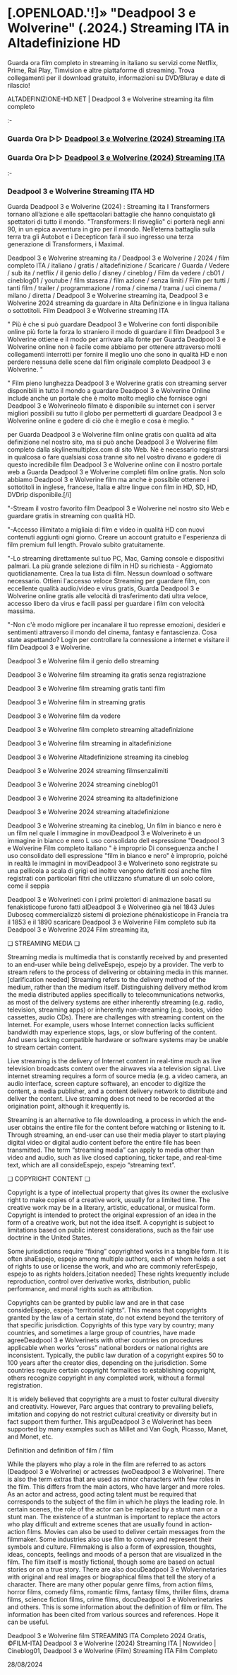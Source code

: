 # [.OPENLOAD.'!]» "Deadpool 3 e Wolverine" (.2024.) Streaming ITA in Altadefinizione HD

Guarda ora film completo in streaming in italiano su servizi come Netflix, Prime, Rai Play, Timvision e altre piattaforme di streaming. Trova collegamenti per il download gratuito, informazioni su DVD/Bluray e date di rilascio!

ALTADEFINIZIONE-HD.NET | Deadpool 3 e Wolverine streaming ita film completo

:-

### Guarda Ora ▷▷ [Deadpool 3 e Wolverine (2024) Streaming ITA](https://www.megavids.online/it/movie/533535/deadpool-wolverine?gisuu)

### Guarda Ora ▷▷ [Deadpool 3 e Wolverine (2024) Streaming ITA](https://www.megavids.online/it/movie/533535/deadpool-wolverine?gisuu)

:-

### Deadpool 3 e Wolverine Streaming ITA HD

Guarda Deadpool 3 e Wolverine (2024) : Streaming ita I Transformers tornano all’azione e alle spettacolari battaglie che hanno conquistato gli spettatori di tutto il mondo. "Transformers: Il risveglio" ci porterà negli anni 90, in un epica avventura in giro per il mondo. Nell’eterna battaglia sulla terra tra gli Autobot e i Decepticon farà il suo ingresso una terza generazione di Transformers, i Maximal.


Deadpool 3 e Wolverine streaming ita / Deadpool 3 e Wolverine / 2024 / film completo ITA / italiano / gratis / altadefinizione / Scaricare / Guarda / Vedere / sub ita / netflix / il genio dello / disney / cineblog / Film da vedere / cb01 / cineblog01 / youtube / film stasera / film azione / senza limiti / Film per tutti / tanti film / trailer / programmazione / roma / cinema / trama / uci cinema / milano / diretta / Deadpool 3 e Wolverine streaming ita, Deadpool 3 e Wolverine 2024 streaming da guardare in Alta Definizione e in lingua italiana o sottotitoli. Film Deadpool 3 e Wolverine streaming ITA


" Più è che si può guardare Deadpool 3 e Wolverine con fonti disponibile online più forte la forza lo straniero il modo di guardare il film Deadpool 3 e Wolverine ottiene e il modo per arrivare alla fonte per Guarda Deadpool 3 e Wolverine online non è facile come abbiamo per ottenere attraverso molti collegamenti interrotti per fornire il meglio uno che sono in qualità HD e non perdere nessuna delle scene dal film originale completo Deadpool 3 e Wolverine. "


" Film pieno lunghezza Deadpool 3 e Wolverine gratis con streaming server disponibili in tutto il mondo a guardare Deadpool 3 e Wolverine Online include anche un portale che è molto molto meglio che fornisce ogni Deadpool 3 e Wolverineolo filmato è disponibile su internet con i server migliori possibili su tutto il globo per permetterti di guardare Deadpool 3 e Wolverine online e godere di ciò che è meglio e cosa è meglio. "

per Guarda Deadpool 3 e Wolverine film online gratis con qualità ad alta definizione nel nostro sito, ma si può anche Deadpool 3 e Wolverine film completo dalla skylinemultiplex.com di sito Web. Né è necessario registrarsi in qualcosa o fare qualsiasi cosa tranne sito nel vostro divano e godere di questo incredibile film Deadpool 3 e Wolverine online con il nostro portale web a Guarda Deadpool 3 e Wolverine completi film online gratis. Non solo abbiamo Deadpool 3 e Wolverine film ma anche è possibile ottenere i sottotitoli in inglese, francese, Italia e altre lingue con film in HD, SD, HD, DVDrip disponibile.[/i]

"-Stream il vostro favorito film Deadpool 3 e Wolverine nel nostro sito Web e guardare gratis in streaming con qualità HD.

"-Accesso illimitato a migliaia di film e video in qualità HD con nuovi contenuti aggiunti ogni giorno. Creare un account gratuito e l'esperienza di film premium full length. Provalo subito gratuitamente.

"-Lo streaming direttamente sul tuo PC, Mac, Gaming console e dispositivi palmari. La più grande selezione di film in HD su richiesta - Aggiornato quotidianamente. Crea la tua lista di film. Nessun download o software necessario. Ottieni l'accesso veloce Streaming per guardare film, con eccellente qualità audio/video e virus gratis, Guarda Deadpool 3 e Wolverine online gratis alle velocità di trasferimento dati ultra veloce, accesso libero da virus e facili passi per guardare i film con velocità massima.

"-Non c'è modo migliore per incanalare il tuo represse emozioni, desideri e sentimenti attraverso il mondo del cinema, fantasy e fantascienza. Cosa state aspettando? Login per controllare la connessione a internet e visitare il film Deadpool 3 e Wolverine.


Deadpool 3 e Wolverine film il genio dello streaming


Deadpool 3 e Wolverine film streaming ita gratis senza registrazione


Deadpool 3 e Wolverine film streaming gratis tanti film


Deadpool 3 e Wolverine film in streaming gratis


Deadpool 3 e Wolverine film da vedere


Deadpool 3 e Wolverine film completo streaming altadefinizione


Deadpool 3 e Wolverine film streaming in altadefinizione


Deadpool 3 e Wolverine Altadefinizione streaming ita cineblog


Deadpool 3 e Wolverine 2024 streaming filmsenzalimiti


Deadpool 3 e Wolverine 2024 streaming cineblog01


Deadpool 3 e Wolverine 2024 streaming ita altadefinizione


Deadpool 3 e Wolverine 2024 streaming altadefinizione


Deadpool 3 e Wolverine streaming ita cineblog, Un film in bianco e nero è un film nel quale l immagine in moviDeadpool 3 e Wolverineto è un immagine in bianco e nero L uso consolidato dell espressione "Deadpool 3 e Wolverine Film completo italiano " è improprio Di conseguenza anche l uso consolidato dell espressione "film in bianco e nero" è improprio, poiché in realtà le immagini in moviDeadpool 3 e Wolverineto sono registrate su una pellicola a scala di grigi ed inoltre vengono definiti così anche film registrati con particolari filtri che utilizzano sfumature di un solo colore, come il seppia


Deadpool 3 e Wolverineti con i primi proiettori di animazione basati su fenakisticope furono fatti alDeadpool 3 e Wolverineo già nel 1843 Jules Duboscq commercializzò sistemi di proiezione phénakisticope in Francia tra il 1853 e il 1890 scaricare Deadpool 3 e Wolverine Film completo sub ita Deadpool 3 e Wolverine 2024 Film streaming ita,


❏ STREAMING MEDIA ❏

Streaming media is multimedia that is constantly received by and presented to an end-user while being deliveEspejo, espejo by a provider. The verb to stream refers to the process of delivering or obtaining media in this manner.[clarification needed] Streaming refers to the delivery method of the medium, rather than the medium itself. Distinguishing delivery method krom the media distributed applies specifically to telecommunications networks, as most of the delivery systems are either inherently streaming (e.g. radio, television, streaming apps) or inherently non-streaming (e.g. books, video cassettes, audio CDs). There are challenges with streaming content on the Internet. For example, users whose Internet connection lacks sufficient bandwidth may experience stops, lags, or slow buffering of the content. And users lacking compatible hardware or software systems may be unable to stream certain content.

Live streaming is the delivery of Internet content in real-time much as live television broadcasts content over the airwaves via a television signal. Live internet streaming requires a form of source media (e.g. a video camera, an audio interface, screen capture software), an encoder to digitize the content, a media publisher, and a content delivery network to distribute and deliver the content. Live streaming does not need to be recorded at the origination point, although it krequently is.

Streaming is an alternative to file downloading, a process in which the end-user obtains the entire file for the content before watching or listening to it. Through streaming, an end-user can use their media player to start playing digital video or digital audio content before the entire file has been transmitted. The term “streaming media” can apply to media other than video and audio, such as live closed captioning, ticker tape, and real-time text, which are all consideEspejo, espejo “streaming text”.


❏ COPYRIGHT CONTENT ❏

Copyright is a type of intellectual property that gives its owner the exclusive right to make copies of a creative work, usually for a limited time. The creative work may be in a literary, artistic, educational, or musical form. Copyright is intended to protect the original expression of an idea in the form of a creative work, but not the idea itself. A copyright is subject to limitations based on public interest considerations, such as the fair use doctrine in the United States.

Some jurisdictions require “fixing” copyrighted works in a tangible form. It is often shaEspejo, espejo among multiple authors, each of whom holds a set of rights to use or license the work, and who are commonly referEspejo, espejo to as rights holders.[citation needed] These rights krequently include reproduction, control over derivative works, distribution, public performance, and moral rights such as attribution.

Copyrights can be granted by public law and are in that case consideEspejo, espejo “territorial rights”. This means that copyrights granted by the law of a certain state, do not extend beyond the territory of that specific jurisdiction. Copyrights of this type vary by country; many countries, and sometimes a large group of countries, have made agreeDeadpool 3 e Wolverinets with other countries on procedures applicable when works “cross” national borders or national rights are inconsistent. Typically, the public law duration of a copyright expires 50 to 100 years after the creator dies, depending on the jurisdiction. Some countries require certain copyright formalities to establishing copyright, others recognize copyright in any completed work, without a formal registration.

It is widely believed that copyrights are a must to foster cultural diversity and creativity. However, Parc argues that contrary to prevailing beliefs, imitation and copying do not restrict cultural creativity or diversity but in fact support them further. This arguDeadpool 3 e Wolverinet has been supported by many examples such as Millet and Van Gogh, Picasso, Manet, and Monet, etc.

Definition and definition of film / film

While the players who play a role in the film are referred to as actors (Deadpool 3 e Wolverine) or actresses (woDeadpool 3 e Wolverine). There is also the term extras that are used as minor characters with few roles in the film. This differs from the main actors, who have larger and more roles. As an actor and actress, good acting talent must be required that corresponds to the subject of the film in which he plays the leading role. In certain scenes, the role of the actor can be replaced by a stunt man or a stunt man. The existence of a stuntman is important to replace the actors who play difficult and extreme scenes that are usually found in action-action films. Movies can also be used to deliver certain messages from the filmmaker. Some industries also use film to convey and represent their symbols and culture. Filmmaking is also a form of expression, thoughts, ideas, concepts, feelings and moods of a person that are visualized in the film. The film itself is mostly fictional, though some are based on actual stories or on a true story. There are also docuDeadpool 3 e Wolverinetaries with original and real images or biographical films that tell the story of a character. There are many other popular genre films, from action films, horror films, comedy films, romantic films, fantasy films, thriller films, drama films, science fiction films, crime films, docuDeadpool 3 e Wolverinetaries and others. This is some information about the definition of film or film. The information has been cited from various sources and references. Hope it can be useful.

Deadpool 3 e Wolverine film STREAMING ITA Completo 2024 Gratis, ©FILM-ITA] Deadpool 3 e Wolverine (2024) Streaming ITA | Nowvideo | Cineblog01, Deadpool 3 e Wolverine (Film) Streaming ITA Film Completo

28/08/2024
